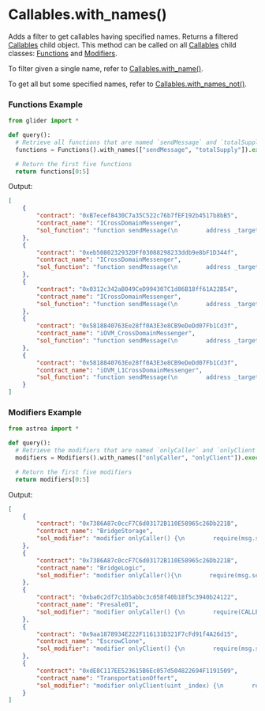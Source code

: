 # Callables.with\_names()

Adds a filter to get callables having specified names. Returns a filtered [Callables](./) child object. This method can be called on all [Callables](./) child classes: [Functions](../functions/) and [Modifiers](../modifiers/).

To filter given a single name, refer to [Callables.with\_name()](callables.with\_name.md).

To get all but some specified names, refer to [Callables.with\_names\_not()](callables.with\_names\_not.md).

### Functions Example

```python
from glider import *

def query():
  # Retrieve all functions that are named `sendMessage` and `totalSupply`
  functions = Functions().with_names(["sendMessage", "totalSupply"]).exec(100)

  # Return the first five functions
  return functions[0:5]
```

Output:

```json
[
    {
        "contract": "0xB7ecef8430C7a35C522c76b7fEF192b4517b8bB5",
        "contract_name": "ICrossDomainMessenger",
        "sol_function": "function sendMessage(\n        address _target,bytes calldata _message,uint32 _gasLimit\n    ) external;"
    },
    {
        "contract": "0xeb5080232932DFf03088298233ddb9e8bF1D344f",
        "contract_name": "ICrossDomainMessenger",
        "sol_function": "function sendMessage(\n        address _target,bytes calldata _message,uint32 _gasLimit\n    ) external;"
    },
    {
        "contract": "0x0312c342aB049CeD994307C1d86B18ff61A22B54",
        "contract_name": "ICrossDomainMessenger",
        "sol_function": "function sendMessage(\n        address _target,bytes calldata _message,uint32 _gasLimit\n    ) external;"
    },
    {
        "contract": "0x5818840763Ee28ff0A3E3e8CB9eDeDd07Fb1Cd3f",
        "contract_name": "iOVM_CrossDomainMessenger",
        "sol_function": "function sendMessage(\n        address _target,bytes calldata _message,uint32 _gasLimit\n    ) external;"
    },
    {
        "contract": "0x5818840763Ee28ff0A3E3e8CB9eDeDd07Fb1Cd3f",
        "contract_name": "iOVM_L1CrossDomainMessenger",
        "sol_function": "function sendMessage(\n        address _target,bytes calldata _message,uint32 _gasLimit\n    ) external;"
    }
]
```

### Modifiers Example

```python
from astrea import *

def query():
  # Retrieve the modifiers that are named `onlyCaller` and `onlyClient`
  modifiers = Modifiers().with_names(["onlyCaller", "onlyClient"]).exec(100)

  # Return the first five modifiers
  return modifiers[0:5]
```

Output:

```json
[
    {
        "contract": "0x7386A87c0ccF7C6d03172B110E58965c26Db221B",
        "contract_name": "BridgeStorage",
        "sol_modifier": "modifier onlyCaller() {\n        require(msg.sender == caller,\"only use main contract to call\");\n        _;\n    }"
    },
    {
        "contract": "0x7386A87c0ccF7C6d03172B110E58965c26Db221B",
        "contract_name": "BridgeLogic",
        "sol_modifier": "modifier onlyCaller(){\n        require(msg.sender == caller,\"only main contract can call\");\n        _;\n    }"
    },
    {
        "contract": "0xba0c2df7c1b5abbc3c058f40b18f5c3940b24122",
        "contract_name": "Presale01",
        "sol_modifier": "modifier onlyCaller() {\n        require(CALLER == msg.sender,\"NOT PRESALE CALLER\");\n        _;\n    }"
    },
    {
        "contract": "0x9aa1878934E222F116131D321F7cFd91f4A26d15",
        "contract_name": "EscrowClone",
        "sol_modifier": "modifier onlyClient() {\n        require(msg.sender == client);\n        _;\n    }"
    },
    {
        "contract": "0xdE8C117EE523615B6Ec057d504822694F1191509",
        "contract_name": "TransportationOffert",
        "sol_modifier": "modifier onlyClient(uint _index) {\n        require(msg.sender == Agreement_by_No[_index].client,\"Only Client can access this\");\n        _;\n    }"
    }
]
```
